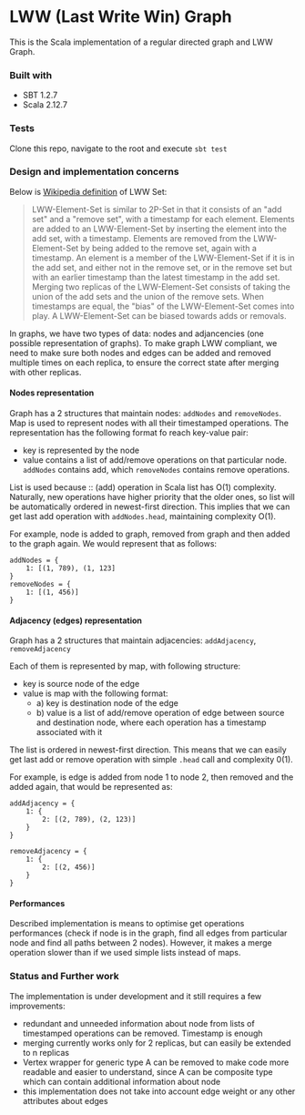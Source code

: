 # LWW (Last Write Win) Graph

This is the Scala implementation of a regular directed graph and LWW Graph.

### Built with

- SBT 1.2.7
- Scala 2.12.7

### Tests

Clone this repo, navigate to the root and execute `sbt test`

### Design and implementation concerns

Below is [Wikipedia definition](https://en.wikipedia.org/wiki/Conflict-free_replicated_data_type) of LWW Set:

> LWW-Element-Set is similar to 2P-Set in that it consists of an "add set" and a "remove set", with a timestamp for each element. Elements are added to an LWW-Element-Set by inserting the element into the add set, with a timestamp. Elements are removed from the LWW-Element-Set by being added to the remove set, again with a timestamp. An element is a member of the LWW-Element-Set if it is in the add set, and either not in the remove set, or in the remove set but with an earlier timestamp than the latest timestamp in the add set. Merging two replicas of the LWW-Element-Set consists of taking the union of the add sets and the union of the remove sets. When timestamps are equal, the "bias" of the LWW-Element-Set comes into play. A LWW-Element-Set can be biased towards adds or removals.

In graphs, we have two types of data: nodes and adjancencies (one possible representation of graphs). To make  graph LWW compliant, we need to make sure both nodes and edges can be added and removed multiple times on each replica, to ensure the correct state after merging with other replicas.

#### Nodes representation

Graph has a 2 structures that maintain nodes: `addNodes` and `removeNodes`.
Map is used to represent nodes with all their timestamped operations. The representation has the following format fo reach key-value pair:

- key is represented by the node
- value contains a list of add/remove operations on that particular node. `addNodes` contains add, which `removeNodes` contains remove operations.

List is used because :: (add) operation in Scala list has O(1) complexity. Naturally, new operations have higher priority that the older ones, so list will be automatically ordered in newest-first direction. This implies that we can get last add operation with `addNodes.head`, maintaining complexity O(1).

For example, node is added to graph, removed from graph and then added to the graph again. We would represent that as follows:

```
addNodes = {
    1: [(1, 789), (1, 123]
}
removeNodes = {
    1: [(1, 456)]
}
```

#### Adjacency (edges) representation

Graph has a 2 structures that maintain adjacencies: `addAdjacency`, `removeAdjacency`

Each of them is represented by map, with following structure:

- key is source node of the edge
- value is map with the following format:
    - a) key is destination node of the edge
    - b) value is a list of add/remove operation of edge between source and destination node, where each operation has a timestamp associated with it

The list is ordered in newest-first direction. This means that we can easily get last add or remove operation with simple `.head` call and complexity 0(1).

For example, is edge is added from node 1 to node 2, then removed and the added again, that would be represented as:

```
addAdjacency = {
    1: { 
        2: [(2, 789), (2, 123)]
    }
}

removeAdjacency = {
    1: {
        2: [(2, 456)]
    }
}
```

#### Performances

Described implementation is means to optimise get operations performances (check if node is in the graph, find all edges from particular node and find all paths between 2 nodes). However, it makes a merge operation slower than if we used simple lists instead of maps.

### Status and Further work

The implementation is under development and it still requires a few improvements:

- redundant and unneeded information about node from lists of timestamped operations can be removed. Timestamp is enough
- merging currently works only for 2 replicas, but can easily be extended to n replicas
- Vertex wrapper for generic type A can be removed to make code more readable and easier to understand, since A can be composite type which can contain additional information about node
- this implementation does not take into account edge weight or any other attributes about edges
